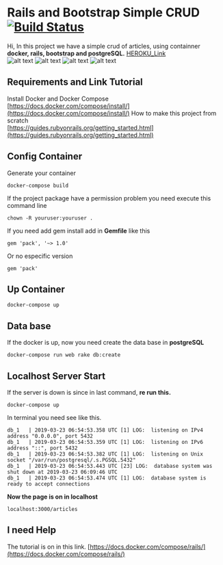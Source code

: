 # Rails and Bootstrap Simple CRUD [![Build Status](https://travis-ci.org/riberman/railscrudbootstrap.svg?branch=master)](https://travis-ci.org/riberman/railscrudbootstrap)
Hi, In this project we have a simple crud of articles, using containner **docker, rails, bootstrap and postgreSQL.**
[HEROKU_Link](https://pacific-citadel-82967.herokuapp.com/articles)<br />
![alt text](https://d1yjjnpx0p53s8.cloudfront.net/styles/logo-thumbnail/s3/112012/rails.png?itok=UeYwdITD)
![alt text](https://www.mundodocker.com.br/wp-content/uploads/2015/06/docker_facebook_share.png)
![alt text](http://micreiros.com/wp-content/uploads/bootstrap-logo.png)
![alt text](https://d1.awsstatic.com/rdsImages/postgresql_logo.6de4615badd99412268bc6aa8fc958a0f403dd41.png)
## Requirements and Link Tutorial
Install Docker and Docker Compose
[https://docs.docker.com/compose/install/](https://docs.docker.com/compose/install/) 
How to make this project from scratch<br />
[https://guides.rubyonrails.org/getting_started.html](https://guides.rubyonrails.org/getting_started.html)<br />
## Config Container
Generate your container
````
docker-compose build
````
If the project package have a permission problem you need execute this command line
````
chown -R youruser:youruser .
````
If you need add gem install add in **Gemfile** like this
````
gem 'pack', '~> 1.0'
````
Or no especific version
````
gem 'pack'
````
## Up Container
````
docker-compose up
````
## Data base 
If the docker is up, now you need create the data base in **postgreSQL**
````
docker-compose run web rake db:create
````

## Localhost Server Start
If the server is down is since in last command, **re run this.**
````
docker-compose up
````
In terminal you need see like this.
````
db_1   | 2019-03-23 06:54:53.358 UTC [1] LOG:  listening on IPv4 address "0.0.0.0", port 5432
db_1   | 2019-03-23 06:54:53.359 UTC [1] LOG:  listening on IPv6 address "::", port 5432
db_1   | 2019-03-23 06:54:53.382 UTC [1] LOG:  listening on Unix socket "/var/run/postgresql/.s.PGSQL.5432"
db_1   | 2019-03-23 06:54:53.443 UTC [23] LOG:  database system was shut down at 2019-03-23 06:09:46 UTC
db_1   | 2019-03-23 06:54:53.474 UTC [1] LOG:  database system is ready to accept connections
````
**Now the page is on in localhost**
````
localhost:3000/articles
````

## I need Help
The tutorial is on in this link.
[https://docs.docker.com/compose/rails/](https://docs.docker.com/compose/rails/)

